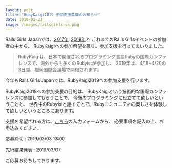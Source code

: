 ```yaml
---
layout: post
title: "RubyKaigi2019 参加支援募集のお知らせ"
date: 2019-01-23
image: /images/railsgirls-sq.png
---
```

Rails Girls Japanでは、<a href="2017/09/23/rubykaigi2017-support-for-alumni/">2017年</a>,
<a href="2018/12/04/rubykaigi2018-support-for-alumni/">2018年</a>と
これまでのRails Girlsイベントの参加者の中から、
RubyKaigiへの参加希望を募り、参加支援を行ってまいりました。

<blockquote>
  <p>
  RubyKaigiは、日本で開催されるプログラミング言語Rubyの国際カンファレンスで、海外からも多くのRubyistが参加し、
  2019年は、4/18~4/20の3日間、福岡国際会議場で開催されます。</p>
</blockquote>

今年もRails Girls Japanでは、RubyKaigi2019への参加支援を行います。
<p>RubyKaigi2019への参加支援の目的は、
RubyKaigiという技術的な国際カンファレンスに参加してもらうことで、
今後のプログラミングに役立てて欲しいということと、
世界中のRubyistと話すことで、Rubyコミュニティの楽しさを体験して欲しいというところにあります。</p>

支援を希望される方は、<a href="https://goo.gl/nTpBDH">こちら</a>の入力フォームから、
必要事項を記入の上、お申込みください。

応募締切 : 2019/03/03 13:00

先行結果発表 : 2019/03/07

ご応募お待ちしております。
